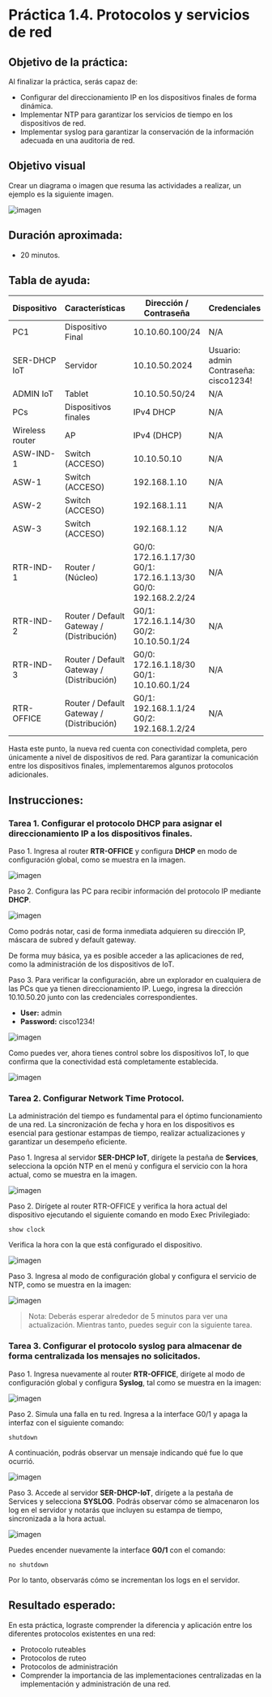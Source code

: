 # Práctica 1.4. Protocolos y servicios de red

## Objetivo de la práctica:
Al finalizar la práctica, serás capaz de:

- Configurar del direccionamiento IP en los dispositivos finales de forma dinámica. 
- Implementar NTP para garantizar los servicios de tiempo en los dispositivos de red. 
- Implementar syslog para garantizar la conservación de la información adecuada en una auditoria de red.

## Objetivo visual 
Crear un diagrama o imagen que resuma las actividades a realizar, un ejemplo es la siguiente imagen. 

![imagen](../Imagenes/Práctica4/4_1.png)

## Duración aproximada:
- 20 minutos.

## Tabla de ayuda:

| Dispositivo      | Características                            | Dirección / Contraseña                                                              | Credenciales                                |
|------------------|---------------------------------------------|--------------------------------------------------------------------------------------|---------------------------------------------|
| PC1              | Dispositivo Final                          | 10.10.60.100/24                                                                      | N/A                                         |
| SER-DHCP IoT     | Servidor                                   | 10.10.50.2024                                                                        | Usuario: admin<br>Contraseña: cisco1234!    |
| ADMIN IoT        | Tablet                                     | 10.10.50.50/24                                                                       | N/A                                         |
| PCs              | Dispositivos finales                       | IPv4 DHCP                                                                            | N/A                                         |
| Wireless router  | AP                                         | IPv4 (DHCP)                                                                          | N/A                                         |
| ASW-IND-1        | Switch (ACCESO)                            | 10.10.50.10                                                                          | N/A                                         |
| ASW-1            | Switch (ACCESO)                            | 192.168.1.10                                                                         | N/A                                         |
| ASW-2            | Switch (ACCESO)                            | 192.168.1.11                                                                         | N/A                                         |
| ASW-3            | Switch (ACCESO)                            | 192.168.1.12                                                                         | N/A                                         |
| RTR-IND-1        | Router / (Núcleo)                          | G0/0: 172.16.1.17/30<br>G0/1: 172.16.1.13/30<br>G0/0: 192.168.2.2/24                 | N/A                                         |
| RTR-IND-2        | Router / Default Gateway / (Distribución) | G0/1: 172.16.1.14/30<br>G0/2: 10.10.50.1/24                                          | N/A                                         |
| RTR-IND-3        | Router / Default Gateway / (Distribución) | G0/0: 172.16.1.18/30<br>G0/1: 10.10.60.1/24                                          | N/A                                         |
| RTR-OFFICE       | Router / Default Gateway / (Distribución) | G0/1: 192.168.1.1/24<br>G0/2: 192.168.1.2/24                                         | N/A                                         |


Hasta este punto, la nueva red cuenta con conectividad completa, pero únicamente a nivel de dispositivos de red. Para garantizar la comunicación entre los dispositivos finales, implementaremos algunos protocolos adicionales.

## Instrucciones:

### Tarea 1. Configurar el protocolo DHCP para asignar el direccionamiento IP a los dispositivos finales.

Paso 1. Ingresa al router **RTR-OFFICE** y configura **DHCP** en modo de configuración global, como se muestra en la imagen.

![imagen](../Imagenes/Práctica4/4_2.png)

Paso 2. Configura las PC para recibir información del protocolo IP mediante **DHCP**. 

![imagen](../Imagenes/Práctica4/4_3.png)

Como podrás notar, casi de forma inmediata adquieren su dirección IP, máscara de subred y default gateway. 

De forma muy básica, ya es posible acceder a las aplicaciones de red, como la administración de los dispositivos de IoT.

Paso 3. Para verificar la configuración, abre un explorador en cualquiera de las PCs que ya tienen direccionamiento IP. Luego, ingresa la dirección 10.10.50.20 junto con las credenciales correspondientes. 

- **User:** admin
- **Password:** cisco1234! 

![imagen](../Imagenes/Práctica4/4_4.png)

Como puedes ver, ahora tienes control sobre los dispositivos IoT, lo que confirma que la conectividad está completamente establecida.

![imagen](../Imagenes/Práctica4/4_5.png)

### Tarea 2. Configurar Network Time Protocol.

La administración del tiempo es fundamental para el óptimo funcionamiento de una red. La sincronización de fecha y hora en los dispositivos es esencial para gestionar estampas de tiempo, realizar actualizaciones y garantizar un desempeño eficiente.

Paso 1. Ingresa al servidor **SER-DHCP IoT**, dirígete la pestaña de **Services**, selecciona la opción NTP en el menú y configura el servicio con la hora actual, como se muestra en la imagen. 

![imagen](../Imagenes/Práctica4/4_6.png)

Paso 2. Dirígete al router RTR-OFFICE y verifica la hora actual del dispositivo ejecutando el siguiente comando en modo Exec Privilegiado:

```
show clock
``` 

Verifica la hora con la que está configurado el dispositivo. 

![imagen](../Imagenes/Práctica4/4_7.png)

Paso 3. Ingresa al modo de configuración global y configura el servicio de NTP, como se muestra en la imagen:  

![imagen](../Imagenes/Práctica4/4_8.png)

> Nota: Deberás esperar alrededor de 5 minutos para ver una actualización. Mientras tanto, puedes seguir con la siguiente tarea.  

### Tarea 3. Configurar el protocolo syslog para almacenar de forma centralizada los mensajes no solicitados.

Paso 1. Ingresa nuevamente al router **RTR-OFFICE**, dirígete al modo de configuración global y configura **Syslog**, tal como se muestra en la imagen:  

![imagen](../Imagenes/Práctica4/4_9.png)

Paso 2. Simula una falla en tu red. Ingresa a la interface  G0/1 y apaga la interfaz con el siguiente comando: 

```
shutdown
```

A continuación, podrás observar un mensaje indicando qué fue lo que ocurrió.

![imagen](../Imagenes/Práctica4/4_10.png)

Paso 3. Accede al servidor **SER-DHCP-IoT**, dirígete a la pestaña de Services y selecciona **SYSLOG**. Podrás observar cómo se almacenaron los log en el servidor y notarás que incluyen su estampa de tiempo, sincronizada a la hora actual.  

![imagen](../Imagenes/Práctica4/4_11.png)

Puedes encender nuevamente la interface **G0/1** con el comando:

```
no shutdown
```

Por lo tanto, observarás cómo se incrementan los logs en el servidor.  

## Resultado esperado:

En esta práctica, lograste comprender la diferencia y aplicación entre los diferentes protocolos existentes en una red: 

- Protocolo ruteables  
- Protocolos de ruteo 
- Protocolos de administración  
- Comprender la importancia de las implementaciones centralizadas en la implementación y administración de una red.
